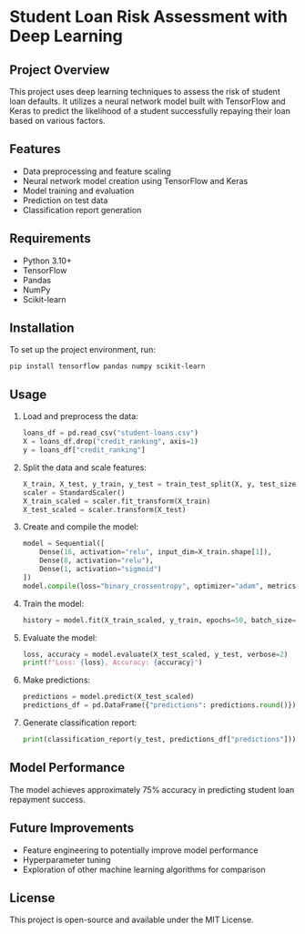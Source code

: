 # Student Loan Risk Assessment with Deep Learning

## Project Overview
This project uses deep learning techniques to assess the risk of student loan defaults. It utilizes a neural network model built with TensorFlow and Keras to predict the likelihood of a student successfully repaying their loan based on various factors.

## Features
- Data preprocessing and feature scaling
- Neural network model creation using TensorFlow and Keras
- Model training and evaluation
- Prediction on test data
- Classification report generation

## Requirements
- Python 3.10+
- TensorFlow
- Pandas
- NumPy
- Scikit-learn

## Installation
To set up the project environment, run:
```
pip install tensorflow pandas numpy scikit-learn
```

## Usage
1. Load and preprocess the data:
   ```python
   loans_df = pd.read_csv("student-loans.csv")
   X = loans_df.drop("credit_ranking", axis=1)
   y = loans_df["credit_ranking"]
   ```

2. Split the data and scale features:
   ```python
   X_train, X_test, y_train, y_test = train_test_split(X, y, test_size=0.2, random_state=1)
   scaler = StandardScaler()
   X_train_scaled = scaler.fit_transform(X_train)
   X_test_scaled = scaler.transform(X_test)
   ```

3. Create and compile the model:
   ```python
   model = Sequential([
       Dense(16, activation="relu", input_dim=X_train.shape[1]),
       Dense(8, activation="relu"),
       Dense(1, activation="sigmoid")
   ])
   model.compile(loss="binary_crossentropy", optimizer="adam", metrics=["accuracy"])
   ```

4. Train the model:
   ```python
   history = model.fit(X_train_scaled, y_train, epochs=50, batch_size=32, validation_split=0.2, verbose=1)
   ```

5. Evaluate the model:
   ```python
   loss, accuracy = model.evaluate(X_test_scaled, y_test, verbose=2)
   print(f"Loss: {loss}, Accuracy: {accuracy}")
   ```

6. Make predictions:
   ```python
   predictions = model.predict(X_test_scaled)
   predictions_df = pd.DataFrame({"predictions": predictions.round()})
   ```

7. Generate classification report:
   ```python
   print(classification_report(y_test, predictions_df["predictions"]))
   ```

## Model Performance
The model achieves approximately 75% accuracy in predicting student loan repayment success.

## Future Improvements
- Feature engineering to potentially improve model performance
- Hyperparameter tuning
- Exploration of other machine learning algorithms for comparison

## License
This project is open-source and available under the MIT License.
